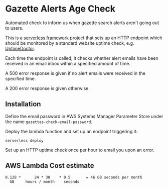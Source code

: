 Gazette Alerts Age Check
========================

Automated check to inform us when gazette search alerts aren't going out to users.

This is a [serverless framework](https://serverless.com/) project that sets up
an HTTP endpoint which should be monitored by a standard website uptime check,
e.g. [UptimeDoctor](http://www.uptimedoctor.com/).

Each time the endpoint is called, it checks whether alert emails have been
received in an email inbox within a specified amount of time.

A 500 error response is given if no alert emails were received in the specified
time.

A 200 error response is given otherwise.

Installation
------------

Define the email password in AWS Systems Manager Parameter Store under the name
`gazettes-check-email-password`.

Deploy the lambda function and set up an endpoint triggering it:

```
serverless deploy
```

Set up an HTTP uptime check once per hour to email you upon an error.

AWS Lambda Cost estimate
------------------------

    0.128 *      24 * 30    * 0.5       = 46 GB seconds per month
      GB     hours / month    seconds

